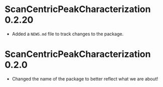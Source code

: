 # ScanCentricPeakCharacterization 0.2.20

* Added a `NEWS.md` file to track changes to the package.

# ScanCentricPeakCharacterization 0.2.0

* Changed the name of the package to better reflect what we are about!
